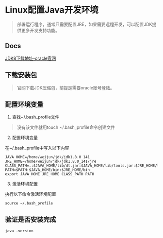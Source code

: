 # Linux配置Java开发环境
> 部署运行程序，通常只需要配置JRE，如果需要远程开发，可以配置JDK提供更多开发支持功能。

## Docs
[JDK8下载地址-oracle官网](https://www.oracle.com/java/technologies/downloads/#java8)

## 下载安装包
> 官网下载JDK压缩包，前提是需要oracle账号登陆。

## 配置环境变量
1. 查找~/.bash_profile文件
> 没有该文件就用touch ~/.bash_profile命令创建文件
2. 配置环境变量

在~/.bash_profile中写入以下内容
```shell
JAVA_HOME=/home/weijun/jdk/jdk1.8.0_141
JRE_HOME=/home/weijun/jdk/jdk1.8.0_141/jre
CLASS_PATH=.:$JAVA_HOME/lib/dt.jar:$JAVA_HOME/lib/tools.jar:$JRE_HOME/lib
PATH=$PATH:$JAVA_HOME/bin:$JRE_HOME/bin
export JAVA_HOME JRE_HOME CLASS_PATH PATH
```
3. 激活环境配置

执行以下命令激活环境配置
```shell
source ~/.bash_profile
```

## 验证是否安装完成
```shell
java —version
```